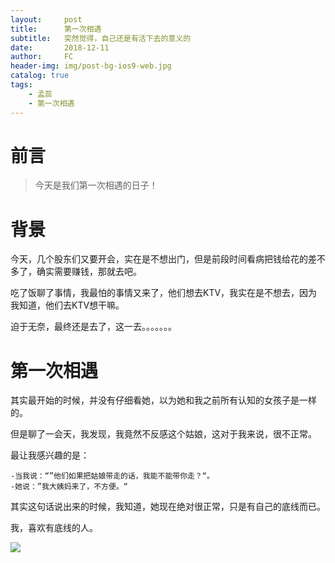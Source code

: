 ```yaml
---
layout:     post
title:      第一次相遇
subtitle:   突然觉得，自己还是有活下去的意义的
date:       2018-12-11
author:     FC
header-img: img/post-bg-ios9-web.jpg
catalog: true
tags:
    - 孟蕊
    - 第一次相遇
---
```



# 前言

>今天是我们第一次相遇的日子！



# 背景

今天，几个股东们又要开会，实在是不想出门，但是前段时间看病把钱给花的差不多了，确实需要赚钱，那就去吧。

吃了饭聊了事情，我最怕的事情又来了，他们想去KTV，我实在是不想去，因为我知道，他们去KTV想干嘛。

迫于无奈，最终还是去了，这一去。。。。。。。

# 第一次相遇

其实最开始的时候，并没有仔细看她，以为她和我之前所有认知的女孩子是一样的。

但是聊了一会天，我发现，我竟然不反感这个姑娘，这对于我来说，很不正常。

最让我感兴趣的是：
```
-当我说：“”他们如果把姑娘带走的话，我能不能带你走？“。
-她说：”我大姨妈来了，不方便。“
```
其实这句话说出来的时候，我知道，她现在绝对很正常，只是有自己的底线而已。

我，喜欢有底线的人。




![](https://fengcongbacchus.github.io/img/20181211-1.jpg)